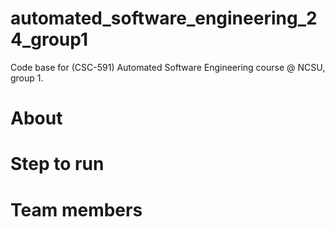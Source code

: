 # automated_software_engineering_24_group1
Code base for (CSC-591) Automated Software Engineering course @ NCSU, group 1.

# About

# Step to run

# Team members
